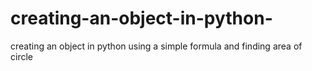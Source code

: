 # creating-an-object-in-python-
creating an object in python using a simple formula and finding area of circle
